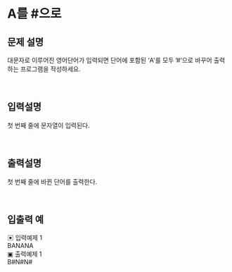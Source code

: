 # A를 #으로

## 문제 설명
대문자로 이루어진 영어단어가 입력되면 단어에 포함된 ‘A'를 모두 ’#‘으로 바꾸어 출력하는 프로그램을 작성하세요.

<br>

## 입력설명
첫 번째 줄에 문자열이 입력된다.

<br>

## 출력설명
첫 번째 줄에 바뀐 단어를 출력한다.

<br>

## 입출력 예
▣ 입력예제 1 <br> 
BANANA <br>
▣ 출력예제 1 <br>
B#N#N# <br>
